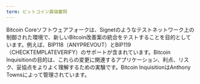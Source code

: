 ```yaml
---
term: ビットコイン異端審問
---
```

Bitcoin Coreソフトウェアフォークは、Signetのようなテストネットワーク上の制御された環境で、新しいBitcoin改善案の統合をテストすることを目的としています。例えば、BIP118（ANYPREVOUT）とBIP119（CHECKTEMPLATEVERIFY）のサポートが含まれています。Bitcoin Inquisitionの目的は、これらの変更に関連するアプリケーション、利点、リスク、妥協点をよりよく理解するための実験です。Bitcoin InquisitionはAnthony Townsによって管理されています。